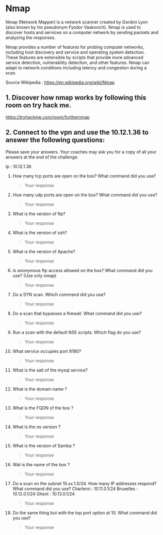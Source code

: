 # Nmap

Nmap (Network Mapper) is a network scanner created by Gordon Lyon (also known by his pseudonym Fyodor Vaskovich). Nmap is used to discover hosts and services on a computer network by sending packets and analyzing the responses.

Nmap provides a number of features for probing computer networks, including host discovery and service and operating system detection. These features are extensible by scripts that provide more advanced service detection, vulnerability detection, and other features. Nmap can adapt to network conditions including latency and congestion during a scan.

Source Wikipedia :  https://en.wikipedia.org/wiki/Nmap

## 1. Discover how nmap works by following this room on try hack me.

https://tryhackme.com/room/furthernmap

## 2. Connect to the vpn and use the 10.12.1.36 to answer the following questions:

Please save your answers. Your coaches may ask you for a copy of all your answers at the end of the challenge.

Ip : 10.12.1.36

1. How many tcp ports are open on the box? What command did you use?
    > Your response 
    
1. How many udp ports are open on the box? What command did you use?
    > Your response

1. What is the version of ftp?
    > Your response 

1. What is the version of ssh?
    > Your response 

1. What is the version of Apache?
    > Your response 

1. Is anonymous ftp access allowed on the box? What command did you use? (Use only nmap)
    > Your response 

1. Do a SYN scan. Which command did you use?
    > Your response 

1. Do a scan that bypasses a firewall. What command did you use?
    > Your response 

1. Run a scan with the default NSE scripts. Which flag do you use?
    > Your response 

1. What service occupies port 8180?
    > Your response  

1. What is the salt of the mysql service?
    > Your response 

1. What is the domain name ?
    > Your response 

1. What is the FQDN of the box ? 
    > Your response 

1. What is the os version ? 
    > Your response 

1. What is the version of Samba ?
    > Your response 

1. Wat is the name of the box ?
    > Your response 

1. Do a scan on the subnet 10.xx.1.0/24. How many IP addresses respond?  What command did you use?
   Charleroi : 10.11.0.1/24
   Bruxelles : 10.12.0.1/24
   Ghent : 10.13.0.1/24
    > Your response 

1. Do the same thing but with the top port option at 10. What command did you use?
    > Your response 

